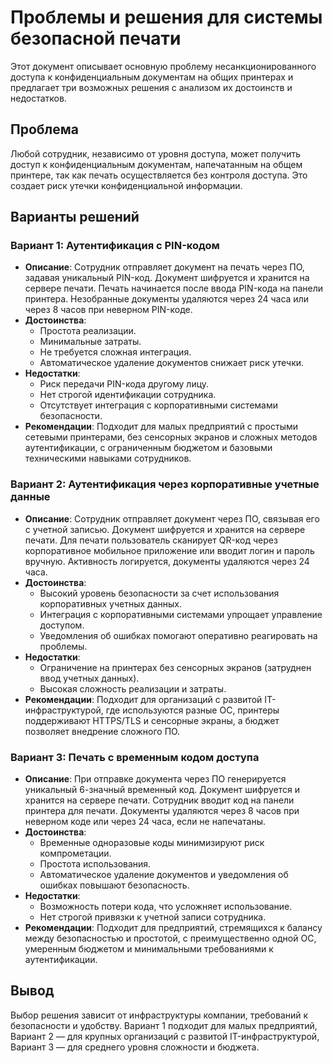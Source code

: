 # Проблемы и решения для системы безопасной печати

Этот документ описывает основную проблему несанкционированного доступа к конфиденциальным документам на общих принтерах и предлагает три возможных решения с анализом их достоинств и недостатков.

## Проблема
Любой сотрудник, независимо от уровня доступа, может получить доступ к конфиденциальным документам, напечатанным на общем принтере, так как печать осуществляется без контроля доступа. Это создает риск утечки конфиденциальной информации.

## Варианты решений

### Вариант 1: Аутентификация с PIN-кодом
- **Описание**: Сотрудник отправляет документ на печать через ПО, задавая уникальный PIN-код. Документ шифруется и хранится на сервере печати. Печать начинается после ввода PIN-кода на панели принтера. Незобранные документы удаляются через 24 часа или через 8 часов при неверном PIN-коде.
- **Достоинства**:
  - Простота реализации.
  - Минимальные затраты.
  - Не требуется сложная интеграция.
  - Автоматическое удаление документов снижает риск утечки.
- **Недостатки**:
  - Риск передачи PIN-кода другому лицу.
  - Нет строгой идентификации сотрудника.
  - Отсутствует интеграция с корпоративными системами безопасности.
- **Рекомендации**: Подходит для малых предприятий с простыми сетевыми принтерами, без сенсорных экранов и сложных методов аутентификации, с ограниченным бюджетом и базовыми техническими навыками сотрудников.

### Вариант 2: Аутентификация через корпоративные учетные данные
- **Описание**: Сотрудник отправляет документ через ПО, связывая его с учетной записью. Документ шифруется и хранится на сервере печати. Для печати пользователь сканирует QR-код через корпоративное мобильное приложение или вводит логин и пароль вручную. Активность логируется, документы удаляются через 24 часа.
- **Достоинства**:
  - Высокий уровень безопасности за счет использования корпоративных учетных данных.
  - Интеграция с корпоративными системами упрощает управление доступом.
  - Уведомления об ошибках помогают оперативно реагировать на проблемы.
- **Недостатки**:
  - Ограничение на принтерах без сенсорных экранов (затруднен ввод учетных данных).
  - Высокая сложность реализации и затраты.
- **Рекомендации**: Подходит для организаций с развитой IT-инфраструктурой, где используются разные ОС, принтеры поддерживают HTTPS/TLS и сенсорные экраны, а бюджет позволяет внедрение сложного ПО.

### Вариант 3: Печать с временным кодом доступа
- **Описание**: При отправке документа через ПО генерируется уникальный 6-значный временный код. Документ шифруется и хранится на сервере печати. Сотрудник вводит код на панели принтера для печати. Документы удаляются через 8 часов при неверном коде или через 24 часа, если не напечатаны.
- **Достоинства**:
  - Временные одноразовые коды минимизируют риск компрометации.
  - Простота использования.
  - Автоматическое удаление документов и уведомления об ошибках повышают безопасность.
- **Недостатки**:
  - Возможность потери кода, что усложняет использование.
  - Нет строгой привязки к учетной записи сотрудника.
- **Рекомендации**: Подходит для предприятий, стремящихся к балансу между безопасностью и простотой, с преимущественно одной ОС, умеренным бюджетом и минимальными требованиями к аутентификации.

## Вывод
Выбор решения зависит от инфраструктуры компании, требований к безопасности и удобству. Вариант 1 подходит для малых предприятий, Вариант 2 — для крупных организаций с развитой IT-инфраструктурой, Вариант 3 — для среднего уровня сложности и бюджета.